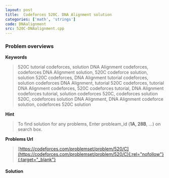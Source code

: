 ```yaml
---
layout: post
title:  Codeforces 520C. DNA Alignment solution
categories: ['math', 'strings']
code: DNAalignment
src: 520C-DNAalignment.cpp
---
```

### **Problem overviews**

**Keywords**
> 520C tutorial codeforces, solution DNA Alignment codeforces, codeforces DNA Alignment solution, 520C codeforce solution, solution 520C codeforces, DNA Alignment tutorial codeforces, solution codeforces DNA Alignment, tutorial 520C codeforces, tutorial DNA Alignment codeforces, 520C codeforces tutorial, DNA Alignment codeforces tutorial, solution codeforces 520C, codeforces solution 520C, codeforces solution DNA Alignment, DNA Alignment codeforce solution, codeforces 520C solution

**Hint**
> To find solution for any problems, Enter probleam_id (**1A, 28B**, ...) on search box. 

**Problems Url**
> [https://codeforces.com/problemset/problem/520/C](https://codeforces.com/problemset/problem/520/C){:rel="nofollow"}{:target="_blank"}

#### **Solution**



